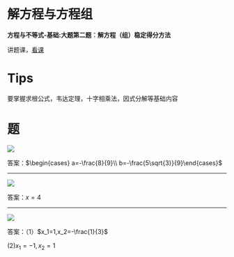 # 解方程与方程组

**方程与不等式-基础:大题第二题︰解方程（组）稳定得分方法**

讲题课，[看课](https://www.bilibili.com/video/BV1qE411H7Uv)

# Tips

要掌握求根公式，韦达定理，十字相乘法，因式分解等基础内容

# 题

![](https://p2.myzwq.com/i/PicGo/202302011154958.png)

答案：$\begin{cases} a=-\frac{8}{9}\\ b=-\frac{5\sqrt{3}}{9}\end{cases}$

---

![](https://p2.myzwq.com/i/PicGo/202302011156020.png)

答案：$x=4$

---

![](https://p2.myzwq.com/i/PicGo/202302011158462.png)

答案：（1）$x_1=1,x_2=-\frac{1}{3}$

(2)$x_1=-1,x_2=1$